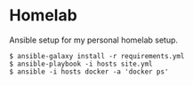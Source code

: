 # Homelab

Ansible setup for my personal homelab setup.

```
$ ansible-galaxy install -r requirements.yml
$ ansible-playbook -i hosts site.yml
$ ansible -i hosts docker -a 'docker ps'
```
